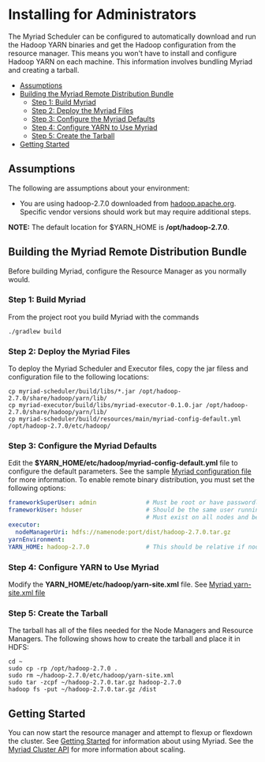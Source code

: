 # Installing for Administrators

The Myriad Scheduler can be configured to automatically download and run the Hadoop YARN binaries and get the Hadoop configuration from the resource manager. This means you won't have to install and configure Hadoop YARN on each machine.
This information involves bundling Myriad and creating a tarball.

* [Assumptions](#assumptions)
* [Building the Myriad Remote Distribution Bundle](#build-the-myriad-remote-distribution-bundle)
	* 	[Step 1: Build Myriad](#build-myriad)
	* 	[Step 2: Deploy the Myriad Files](#deploy-the-myriad-files)
	* 	[Step 3: Configure the Myriad Defaults](#configure-the-myriad-defaults)
	* 	[Step 4: Configure YARN to Use Myriad](#configure-yarn-to-use-myriad)
	* 	[Step 5: Create the Tarball](#create-the-tarball)
* [Getting Started](#getting-started)

## Assumptions

The following are assumptions about your environment:

* You are using hadoop-2.7.0 downloaded from [hadoop.apache.org](http://hadoop.apache.org).  Specific vendor versions should work but may require additional steps.

**NOTE:** The default location for $YARN_HOME is **/opt/hadoop-2.7.0**.

## Building the Myriad Remote Distribution Bundle ##
Before building Myriad, configure the Resource Manager as you normally would.

### Step 1: Build Myriad
From the project root you build Myriad with the commands

```
./gradlew build
```

### Step 2: Deploy the Myriad Files

To deploy the Myriad Scheduler and Executor files, copy the jar filess and configuration file to the following locations:

```
cp myriad-scheduler/build/libs/*.jar /opt/hadoop-2.7.0/share/hadoop/yarn/lib/
cp myriad-executor/build/libs/myriad-executor-0.1.0.jar /opt/hadoop-2.7.0/share/hadoop/yarn/lib/
cp myriad-scheduler/build/resources/main/myriad-config-default.yml /opt/hadoop-2.7.0/etc/hadoop/
```

### Step 3: Configure the Myriad Defaults

Edit the **$YARN_HOME/etc/hadoop/myriad-config-default.yml** file to configure the default parameters. See the sample [Myriad configuration file](myriad-configuration.md) for more information. To enable remote binary distribution, you must set the following options:


```YAML
frameworkSuperUser: admin              # Must be root or have passwordless sudo on all nodes!
frameworkUser: hduser                  # Should be the same user running the resource manager.
                                       # Must exist on all nodes and be in the 'hadoop' group
executor:
  nodeManagerUri: hdfs://namenode:port/dist/hadoop-2.7.0.tar.gz
yarnEnvironment:
YARN_HOME: hadoop-2.7.0                # This should be relative if nodeManagerUri is set
```



### Step 4: Configure YARN to Use Myriad ###

Modify the  **YARN_HOME/etc/hadoop/yarn-site.xml** file. See [Myriad yarn-site.xml file](sample-yarn-site.md)


### Step 5: Create the Tarball ###

The tarball has all of the files needed for the Node Managers and  Resource Managers. The following shows how to create the tarball and place it in HDFS:

```
cd ~
sudo cp -rp /opt/hadoop-2.7.0 .
sudo rm ~/hadoop-2.7.0/etc/hadoop/yarn-site.xml
sudo tar -zcpf ~/hadoop-2.7.0.tar.gz hadoop-2.7.0
hadoop fs -put ~/hadoop-2.7.0.tar.gz /dist
```

## Getting Started ##

You can now start the resource manager and attempt to flexup or flexdown the cluster. See  [Getting Started](getting-started.md) for information about using Myriad. See the [Myriad Cluster API](API.md) for more information about scaling.
